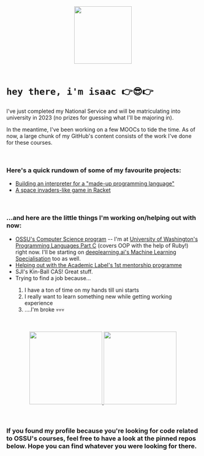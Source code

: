 <div id="header" align="center">
  <img src="http://i63.servimg.com/u/f63/12/53/83/84/ani10.gif" width="150"/>
</div>

<br>

<div id="intro">
  <h1><code>hey there, i'm isaac 👉😎👉</code></h1>
  <p>I've just completed my National Service and will be matriculating into university in 2023 (no prizes for guessing what I'll be majoring in).</p>
  <p>In the meantime, I've been working on a few MOOCs to tide the time. As of now, a large chunk of my GitHub's content consists of the work I've done for these courses.</p>
</div>

<br>

<div id="main_content">
  <h3>Here's a quick rundown of some of my favourite projects:</h3>
  <ul>
    <li><a href="https://github.com/ozervesh/UW-Programming-Languages/blob/main/Homeworks/Homework%205/hw5.rkt">Building an interpreter for a "made-up programming language"</a></li>
    <li><a href="https://github.com/ozervesh/UBCx-HtCx/blob/master/Final%20Projects/Space%20Invaders%20(HtC1x)/space-invaders-without-function-templates.rkt">A space invaders-like game in Racket</a></li>
  </ul>
  
  <br>
  
  <h3>...and here are the little things I'm working on/helping out with now:</h3>
  <ul>
    <li><a href="https://www.github.com/ossu/computer-science">OSSU's Computer Science program</a> -- I'm at <a href="https://www.coursera.org/learn/programming-languages-part-c">University of Washington's Programming Languages Part C</a> (covers OOP with the help of Ruby!) right now. I'll be starting on <a href="https://www.coursera.org/learn/machine-learning">deeplearning.ai's Machine Learning Specialisation</a> too as well.</li>
    <li><a href="https://theacadlabel.com">Helping out with the Academic Label's 1st mentorship programme</a></li>
    <li>SJI's Kin-Ball CAS! Great stuff.</li>
    <li>Trying to find a job because...</li>
    <ol>
      <li>I have a ton of time on my hands till uni starts</li>
      <li>I really want to learn something new while getting working experience</li>
      <li>....I'm broke 💀💀💀</li>
    </ol>
  </ul>
</div>


<br>
<br>

<div id="stats" align="center">
  <a href="https://github.com/anuraghazra/github-readme-stats">
    <img src="https://github-readme-stats.vercel.app/api?username=ozervesh&theme=dark" height="190"/>
  </a>
  <a href="https://github.com/anuraghazra/github-readme-stats">
    <img src="https://github-readme-stats.vercel.app/api/top-langs/?username=ozervesh&layout=compact&theme=dark" height="190"/>
  </a>
</div>

<br>
<br>

<h3>If you found my profile because you're looking for code related to OSSU's courses, feel free to have a look at the pinned repos below. Hope you can find whatever you were looking for there.</h3>
